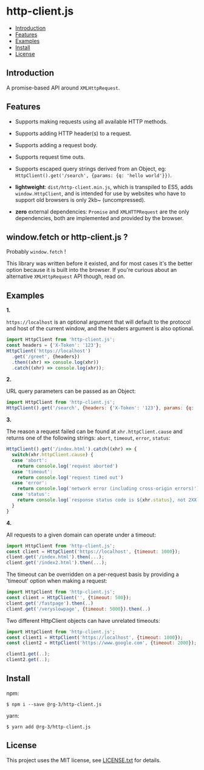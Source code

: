 # http-client.js

* <a href='#introduction'>Introduction</a>
* <a href='#features'>Features</a>
* <a href='#examples'>Examples</a>
* <a href='#install'>Install</a>
* <a href='#license'>License</a>

## <a id='introduction'>Introduction</a>

A promise-based API around `XMLHttpRequest`.  

## <a id='features'>Features</a>

* Supports making requests using all available HTTP methods.

* Supports adding HTTP header(s) to a request.

* Supports adding a request body.

* Supports request time outs.

* Supports escaped query strings derived from an Object, eg:
  `HttpClient().get('/search', {params: {q: 'hello world'}})`.

* **lightweight**: `dist/http-client.min.js`, which is transpiled to ES5,
  adds `window.HttpClient`, and is intended for use by websites who have
  to support old browsers is only 2kb~ (uncompressed).

* **zero** external dependencies: `Promise` and `XMLHTTPRequest` are the only
  dependencies, both are implemented and provided by the browser.

## window.fetch or http-client.js ?

Probably `window.fetch` !

This library was written before it existed, and for most cases it's the better
option because it is built into the browser. If you're curious about an
alternative `XMLHttpRequest` API though, read on.

## <a id='examples'>Examples</a>

__1.__

`https://localhost` is an optional argument that will default to the protocol and
host of the current window, and the headers argument is also optional.

```javascript
import HttpClient from 'http-client.js';
const headers = {'X-Token': '123'};
HttpClient('https://localhost')
  .get('/greet', {headers})
  .then((xhr) => console.log(xhr))
  .catch((xhr) => console.log(xhr));
```

__2.__

URL query parameters can be passed as an Object:

```javascript
import HttpClient from 'http-client.js';
HttpClient().get('/search', {headers: {'X-Token': '123'}, params: {q: 'knock knock'}});
```

__3.__

The reason a request failed can be found at `xhr.httpClient.cause` and
returns one of the following strings: `abort`, `timeout`, `error`, `status`:

```javascript
HttpClient().get('/index.html').catch((xhr) => {
  switch(xhr.httpClient.cause) {
  case 'abort':
    return console.log('request aborted')
  case 'timeout':
    return console.log('request timed out')
  case 'error':
    return console.log('network error (including cross-origin errors)')
  case 'status':
    return console.log(`response status code is ${xhr.status}, not 2XX`)
  }
}
```

__4.__

All requests to a given domain can operate under a timeout:

```javascript
import HttpClient from 'http-client.js';
const client = HttpClient('https://localhost', {timeout: 1000});
client.get('/index.html').then(...);
client.get('/index2.html').then(...);
```

The timeout can be overridden on a per-request basis by providing
a 'timeout' option when making a request:

```javascript
import HttpClient from 'http-client.js';
const client = HttpClient('', {timeout: 500});
client.get('/fastpage').then(..)
client.get('/veryslowpage', {timeout: 5000}).then(..)
```

Two different HttpClient objects can have unrelated timeouts:

```javascript
import HttpClient from 'http-client.js';
const client1 = HttpClient('https://localhost', {timeout: 1000});
const client2 = HttpClient('https://www.google.com', {timeout: 2000});

client1.get(..);
client2.get(..);
```

## <a id='install'>Install</a>

npm:

    $ npm i --save @rg-3/http-client.js

yarn:

    $ yarn add @rg-3/http-client.js

## <a id='license'>License</a>

This project uses the MIT license, see [LICENSE.txt](./LICENSE.txt) for details.
